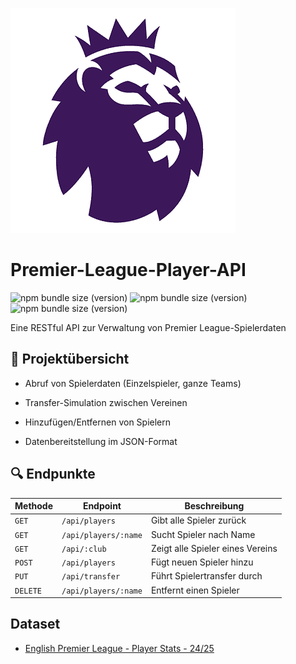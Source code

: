 ![Alt text](P-league.png "Optional title")
# Premier-League-Player-API
![npm bundle size (version)](https://img.shields.io/badge/version-0.0.1-darkblue)  ![npm bundle size (version)](https://img.shields.io/badge/language-JavaScript-yellow)  ![npm bundle size (version)](https://img.shields.io/badge/framework-Express-lightgreen) 

Eine RESTful API zur Verwaltung von Premier League-Spielerdaten

## 📌 Projektübersicht

* Abruf von Spielerdaten (Einzelspieler, ganze Teams)

* Transfer-Simulation zwischen Vereinen

* Hinzufügen/Entfernen von Spielern

* Datenbereitstellung im JSON-Format

## 🔍 Endpunkte

| Methode   | Endpoint                   | Beschreibung                          |
|-----------|----------------------------|---------------------------------------|
| `GET`     | `/api/players`             | Gibt alle Spieler zurück              |
| `GET`     | `/api/players/:name`       | Sucht Spieler nach Name               |
| `GET`     | `/api/:club`               | Zeigt alle Spieler eines Vereins      |
| `POST`    | `/api/players`             | Fügt neuen Spieler hinzu              |
| `PUT`     | `/api/transfer`            | Führt Spielertransfer durch           |
| `DELETE`  | `/api/players/:name`       | Entfernt einen Spieler                |

## Dataset
- [English Premier League - Player Stats - 24/25](https://www.kaggle.com/datasets/aesika/english-premier-league-player-stats-2425/data/)
